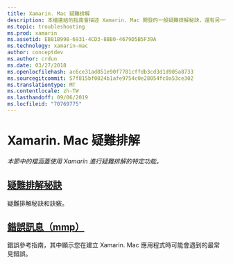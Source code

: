 ```yaml
---
title: Xamarin. Mac 疑難排解
description: 本檔連結的指南會描述 Xamarin. Mac 開發的一般疑難排解秘訣，還有另一個指南會列出 mmp 所產生的錯誤，這項工具會將元件封裝到 Mac 應用程式中。
ms.topic: troubleshooting
ms.prod: xamarin
ms.assetid: EB81B998-6931-4CD3-8BB0-4679D5B5F39A
ms.technology: xamarin-mac
author: conceptdev
ms.author: crdun
ms.date: 03/27/2018
ms.openlocfilehash: ac6ce31ad851e90f7781cffdb3cd3d1d905a8733
ms.sourcegitcommit: 57f815bf0024b1afe9754c0e28054fc0a53ce302
ms.translationtype: MT
ms.contentlocale: zh-TW
ms.lasthandoff: 09/06/2019
ms.locfileid: "70769775"
---
```

# <a name="xamarinmac-troubleshooting"></a>Xamarin. Mac 疑難排解 

_本節中的檔涵蓋使用 Xamarin 進行疑難排解的特定功能。_

## <a name="troubleshooting-tipsmactroubleshootingtroubleshootingmd"></a>[疑難排解秘訣](~/mac/troubleshooting/troubleshooting.md)

疑難排解秘訣和訣竅。

## <a name="errors-messages-mmpmactroubleshootingmmp-errorsmd"></a>[錯誤訊息（mmp）](~/mac/troubleshooting/mmp-errors.md)

錯誤參考指南，其中顯示您在建立 Xamarin. Mac 應用程式時可能會遇到的最常見錯誤。
